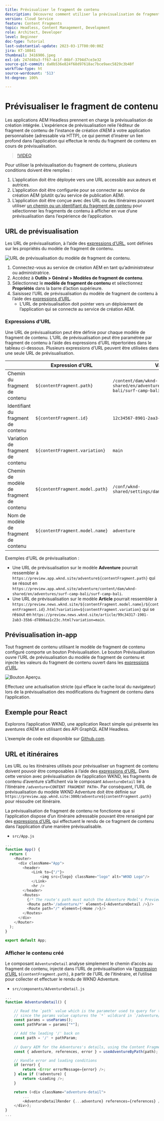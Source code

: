 ```yaml
---
title: Prévisualiser le fragment de contenu
description: Découvrez comment utiliser la prévisualisation de fragment de contenu pour les auteurs et autrices afin de voir rapidement comment les modifications de contenu affectent vos expériences AEM Headless.
version: Cloud Service
feature: Content Fragments
topic: Headless, Content Management, Development
role: Architect, Developer
level: Beginner
doc-type: Tutorial
last-substantial-update: 2023-03-17T00:00:00Z
jira: KT-10841
thumbnail: 3416906.jpeg
exl-id: 247d40a3-ff67-4c1f-86bf-3794d7ce3e32
source-git-commit: da0b536e824f68d97618ac7bce9aec5829c3b48f
workflow-type: ht
source-wordcount: '513'
ht-degree: 100%

---
```


# Prévisualiser le fragment de contenu

Les applications AEM Headless prennent en charge la prévisualisation de création intégrée. L’expérience de prévisualisation relie l’éditeur de fragment de contenu de l’instance de création d’AEM à votre application personnalisée (adressable via HTTP), ce qui permet d’insérer un lien profond dans l’application qui effectue le rendu du fragment de contenu en cours de prévisualisation.

>[!VIDEO](https://video.tv.adobe.com/v/3416906?quality=12&learn=on)

Pour utiliser la prévisualisation du fragment de contenu, plusieurs conditions doivent être remplies :

1. L’application doit être déployée vers une URL accessible aux auteurs et autrices.
1. L’application doit être configurée pour se connecter au service de création AEM (plutôt qu’au service de publication AEM).
1. L’application doit être conçue avec des URL ou des itinéraires pouvant utiliser [un chemin ou un identifiant du fragment de contenu](#url-expressions) pour sélectionner les fragments de contenu à afficher en vue d’une prévisualisation dans l’expérience de l’application.

## URL de prévisualisation

Les URL de prévisualisation, à l’aide des [expressions d’URL](#url-expressions), sont définies sur les propriétés du modèle de fragment de contenu.

![URL de prévisualisation du modèle de fragment de contenu.](./assets/preview/cf-model-preview-url.png)

1. Connectez-vous au service de création AEM en tant qu’administrateur ou administratrice.
1. Accédez à __Outils > Général > Modèles de fragment de contenu__.
1. Sélectionnez le __modèle de fragment de contenu__ et sélectionnez __Propriétés__ dans la barre d’action supérieure.
1. Saisissez l’URL de prévisualisation du modèle de fragment de contenu à l’aide des [expressions d’URL](#url-expressions).
   + L’URL de prévisualisation doit pointer vers un déploiement de l’application qui se connecte au service de création AEM.

### Expressions d’URL

Une URL de prévisualisation peut être définie pour chaque modèle de fragment de contenu. L’URL de prévisualisation peut être paramétrée par fragment de contenu à l’aide des expressions d’URL répertoriées dans le tableau ci-dessous. Plusieurs expressions d’URL peuvent être utilisées dans une seule URL de prévisualisation.

|                                         | Expression d’URL | Valeur |
| --------------------------------------- | ----------------------------------- | ----------- |
| Chemin du fragment de contenu | `${contentFragment.path}` | `/content/dam/wknd-shared/en/adventures/surf-camp-bali/surf-camp-bali` |
| Identifiant du fragment de contenu | `${contentFragment.id}` | `12c34567-8901-2aa3-45b6-d7890aa1c23c` |
| Variation de fragment de contenu | `${contentFragment.variation}` | `main` |
| Chemin de modèle de fragment de contenu | `${contentFragment.model.path}` | `/conf/wknd-shared/settings/dam/cfm/models/adventure` |
| Nom de modèle de fragment de contenu | `${contentFragment.model.name}` | `adventure` |

Exemples d’URL de prévisualisation :

+ Une URL de prévisualisation sur le modèle __Adventure__ pourrait ressembler à `https://preview.app.wknd.site/adventure${contentFragment.path}` qui se résout en `https://preview.app.wknd.site/adventure/content/dam/wknd-shared/en/adventures/surf-camp-bali/surf-camp-bali`.
+ Une URL de prévisualisation sur le modèle __Article__ pourrait ressembler à `https://preview.news.wknd.site/${contentFragment.model.name}/${contentFragment.id}.html?variation=${contentFragment.variation}` qui se résout en `https://preview.news.wknd.site/article/99c34317-1901-2ab3-35b6-d7890aa1c23c.html?variation=main`.

## Prévisualisation in-app

Tout fragment de contenu utilisant le modèle de fragment de contenu configuré comporte un bouton Prévisualisation. Le bouton Prévisualisation ouvre l’URL de prévisualisation du modèle de fragment de contenu et injecte les valeurs du fragment de contenu ouvert dans les [expressions d’URL](#url-expressions).

![Bouton Aperçu.](./assets/preview/preview-button.png)

Effectuez une actualisation stricte (qui efface le cache local du navigateur) lors de la prévisualisation des modifications du fragment de contenu dans l’application.

## Exemple pour React

Explorons l’application WKND, une application React simple qui présente les aventures d’AEM en utilisant des API GraphQL AEM Headless.

L’exemple de code est disponible sur [Github.com](https://github.com/adobe/aem-guides-wknd-graphql/tree/main/preview-tutorial).

## URL et itinéraires

Les URL ou les itinéraires utilisés pour prévisualiser un fragment de contenu doivent pouvoir être composables à l’aide des [expressions d’URL](#url-expressions). Dans cette version avec prévisualisation de l’application WKND, les fragments de contenu d’aventure s’affichent via le composant `AdventureDetail` lié à l’itinéraire `/adventure<CONTENT FRAGMENT PATH>`. Par conséquent, l’URL de prévisualisation du modèle WKND Adventure doit être définie sur `https://preview.app.wknd.site:3000/adventure${contentFragment.path}` pour résoudre cet itinéraire.

La prévisualisation de fragment de contenu ne fonctionne que si l’application dispose d’un itinéraire adressable pouvant être renseigné par des [expressions d’URL](#url-expressions) qui effectuent le rendu de ce fragment de contenu dans l’application d’une manière prévisualisable.

+ `src/App.js`

```javascript
...
function App() {
  return (
    <Router>
      <div className="App">
        <header>
            <Link to={"/"}>
                <img src={logo} className="logo" alt="WKND Logo"/>
            </Link>        
            <hr />
        </header>
        <Routes>
          {/* The route's path must match the Adventure Model's Preview URL expression. In React since the path has `/` you must use wildcards to match instead of the usual `:path` */}
          <Route path='/adventure/*' element={<AdventureDetail />}/>
          <Route path="/" element={<Home />}/>
        </Routes>
      </div>
    </Router>
  );
}

export default App;
```

### Afficher le contenu créé

Le composant `AdventureDetail` analyse simplement le chemin d’accès au fragment de contenu, injecté dans l’URL de prévisualisation via l’[expression d’URL](#url-expressions) `${contentFragment.path}`, à partir de l’URL de l’itinéraire, et l’utilise pour collecter et effectuer le rendu de WKND Adventure.

+ `src/components/AdventureDetail.js`

```javascript
...
function AdventureDetail() {

    // Read the `path` value which is the parameter used to query for the adventure's details
    // since the params value captures the `*` wildcard in `/adventure/*`, or everything after the first `/` in the Content Fragment path.
    const params = useParams();
    const pathParam = params["*"];

    // Add the leading '/' back on 
    const path = '/' + pathParam;
    
    // Query AEM for the Adventures's details, using the Content Fragment's `path`
    const { adventure, references, error } = useAdventureByPath(path);

    // Handle error and loading conditions
    if (error) {
        return <Error errorMessage={error} />;
    } else if (!adventure) {
        return <Loading />;
    }

    return (<div className="adventure-detail">
        ...
        <AdventureDetailRender {...adventure} references={references} />
    </div>);
}
...
```
